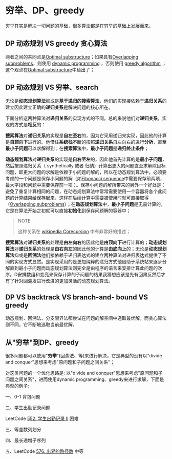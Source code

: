 # 穷举、DP、greedy

穷举其实是解决一切问题的基础，很多算法都是在穷举的基础上发展而来。



## DP 动态规划 VS greedy 贪心算法

两者之间的共同点是[Optimal substructure](https://en.wikipedia.org/wiki/Optimal_substructure)；如果具有[Overlapping subproblems](https://en.wikipedia.org/wiki/Overlapping_subproblems)，则使用 [dynamic programming](https://en.wikipedia.org/wiki/Dynamic_programming) ，否则使用 [greedy algorithm](https://en.wikipedia.org/wiki/Greedy_algorithm) ；这个观点在[Optimal substructure](https://en.wikipedia.org/wiki/Optimal_substructure)中给出了； 



## DP 动态规划 VS 穷举、search

无论是**动态规划算法**抑或是**基于递归的搜索算法**，他们的实现接依赖于**递归关系**的建立因此建立正确的**递归关系**是解决问题的核心所在。

下面分析这两种算法对**递归关系**的实现方式的不同。总的来说他们对**递归关系**，实现的方式是**相反**的：

**搜索算法**对**递归关系**的实现是**自左至右**的，因为它采用递归来实现，因此他的计算是**自顶向下**进行的。他借住**系统栈**不断的按照**递归关系**自左向右的进行**分析**，直至**最小子问题**可以求解得到；在**搜索算法**中，**最小子问题**是**递归终止条件**；

**动态规划算法**对**递归关系**的实现是**自右至左**的，因此他首先计算的是**最小子问题**，然后按照递归关系（ synthetically 或者 归纳）计算出更大的问题直至求解除目标问题，即更大问题的求解是依赖于小问题的解的，所以在动态规划算法中，必须要考虑的一个问题是保存小问题的解（如[Fibonacci sequence](https://en.wikipedia.org/wiki/Fibonacci_sequence)中需要保存前两项，最大字段和问题中需要保存前一项 ）。保存小问题的解所带来的另外一个好处是：避免了重复计算相同的问题，在动态规划算法中常常需要使用一个容器将各个此问题的计算结果给保存起来，这样在后续计算中需要被使用时就可直接取得（[Overlapping subproblems](https://en.wikipedia.org/wiki/Overlapping_subproblems)）；在**动态规划算法**中，**最小子问题**是无需计算的，它是在算法开始之初就可以直接**初始化**到保存问题解的容器中；

> NOTE: 
>
> 这种关系在 [wikipedia Corecursion](https://en.wikipedia.org/wiki/Corecursion) 中有非常好的描述；

**搜索算法**对**递归关系**的处理是**由左向右**的因此他是**由顶向下**进行计算的；**动态规划算法**对**递归关系**的处理是**由右向左**的因此他的计算是**由底向上**的；无论是**动态规划算法**抑或是**回溯法**他们接依赖于递归表达式的建立两种算法对递归表达式提供了不同的实现方式显然。是实现采用的是更加纯粹的递归方式他借助于系统站来逐步分解直到最小子问题而动态规划算法则完全是由程序的语言来安排计算此问题的次序。D安排数组和变亮来保存计算的子问题的结果我猜想应该是先有回肃反然后才有了针对回溯发进行改进的更加灵活的动态规划算法。

## DP VS backtrack VS branch-and- bound VS greedy
动态规划、回溯法、分支限界法都尝试在问题的解空间中选取最优解，而贪心算法则不同，它不断地选取当前最优解。




## 从"穷举"到DP、greedy

很多问题都可以使用"**穷举**"(回溯法、等)来进行解决，它是典型的没有以"divide and conquer"思想来考虑"原问题和子问题之间关系"；

对这类问题的一个优化思路是: 以"divide and conquer"思想来考虑"原问题和子问题之间关系"，进而使用dynamic programming、greedy来进行求解，下面是典型的例子:

一、0-1 背包问题



二、学生出勤记录问题

LeetCode [552. 学生出勤记录 II](https://leetcode-cn.com/problems/student-attendance-record-ii/) 困难



三、等差数列划分



四、最长递增子序列



五、LeetCode [576. 出界的路径数](https://leetcode-cn.com/problems/out-of-boundary-paths/) 中等

